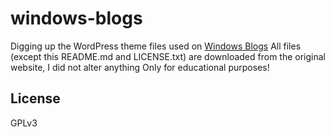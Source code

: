 # windows-blogs
Digging up the WordPress theme files used on [Windows Blogs](https://blogs.windows.com/)
All files (except this README.md and LICENSE.txt) are downloaded from the original website, I did not alter anything
Only for educational purposes!

## License
GPLv3

